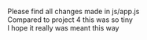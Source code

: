 Please find all changes made in js/app.js<br>
Compared to project 4 this was so tiny<br>
I hope it really was meant this way
